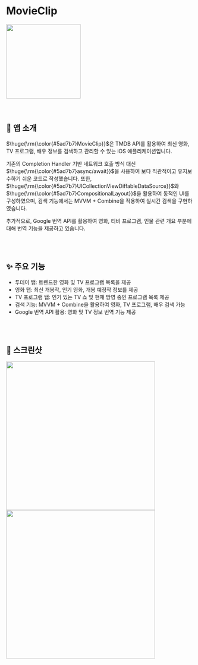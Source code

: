 # MovieClip
<img src = "https://github.com/user-attachments/assets/67893559-0354-4daa-ba7a-168d485b4163" width="200" height="200"/>

<br />
<br />
<br />

## 📌 앱 소개 
$\huge{\rm{\color{#5ad7b7}MovieClip}}$은 TMDB API를 활용하여 최신 영화, TV 프로그램, 배우 정보를 검색하고 관리할 수 있는 iOS 애플리케이션입니다.


기존의 Completion Handler 기반 네트워크 호출 방식 대신 $\huge{\rm{\color{#5ad7b7}async/await}}$을 사용하여 보다 직관적이고 유지보수하기 쉬운 코드로 작성했습니다.
또한, $\huge{\rm{\color{#5ad7b7}UICollectionViewDiffableDataSource}}$와 $\huge{\rm{\color{#5ad7b7}CompositionalLayout}}$을 활용하여 동적인 UI를 구성하였으며, 검색 기능에서는 MVVM + Combine을 
적용하여 실시간 검색을 구현하였습니다. 

추가적으로, Google 번역 API를 활용하여 영화, 티비 프로그램, 인물 관련 개요 부분에 대해 번역 기능을 제공하고 있습니다.

<br />
<br />

## ✨ 주요 기능
- 투데이 탭: 트렌드한 영화 및 TV 프로그램 목록을 제공
- 영화 탭: 최신 개봉작, 인기 영화, 개봉 예정작 정보를 제공
- TV 프로그램 탭: 인기 있는 TV 쇼 및 현재 방영 중인 프로그램 목록 제공
- 검색 기능: MVVM + Combine을 활용하여 영화, TV 프로그램, 배우 검색 가능
- Google 번역 API 활용: 영화 및 TV 정보 번역 기능 제공

<br />
<br />

## 📸 스크린샷
<img src = "https://github.com/user-attachments/assets/dfaf24fa-0856-433e-ab6b-4397eba29277" height="400"/>
<img src = "https://github.com/user-attachments/assets/8906b69c-76e1-4711-98c6-e293ebd1e685" height="400"/>




